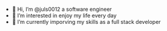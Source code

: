 - 👋 Hi, I’m @juls0012 a software engineer
- 👀 I’m interested in enjoy my life every day
- 🌱 I’m currently imporving my skills as a full stack developer


<!---
juls0012/juls0012 is a ✨ special ✨ repository because its `README.md` (this file) appears on your GitHub profile.
You can click the Preview link to take a look at your changes.
--->
